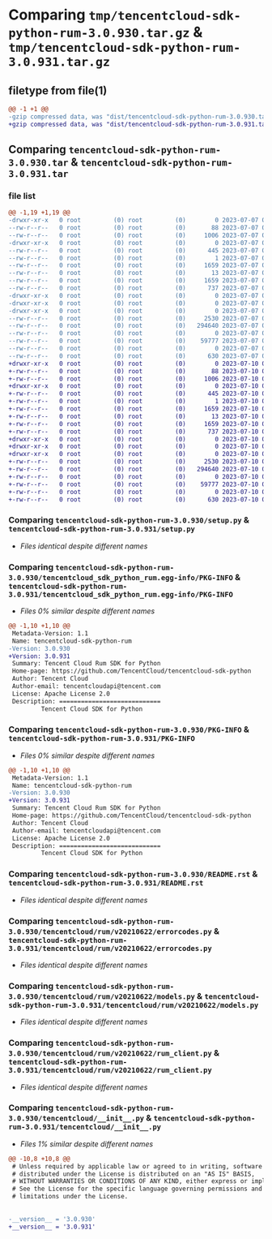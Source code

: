 # Comparing `tmp/tencentcloud-sdk-python-rum-3.0.930.tar.gz` & `tmp/tencentcloud-sdk-python-rum-3.0.931.tar.gz`

## filetype from file(1)

```diff
@@ -1 +1 @@
-gzip compressed data, was "dist/tencentcloud-sdk-python-rum-3.0.930.tar", last modified: Fri Jul  7 00:30:17 2023, max compression
+gzip compressed data, was "dist/tencentcloud-sdk-python-rum-3.0.931.tar", last modified: Mon Jul 10 00:49:31 2023, max compression
```

## Comparing `tencentcloud-sdk-python-rum-3.0.930.tar` & `tencentcloud-sdk-python-rum-3.0.931.tar`

### file list

```diff
@@ -1,19 +1,19 @@
-drwxr-xr-x   0 root         (0) root         (0)        0 2023-07-07 00:30:17.000000 tencentcloud-sdk-python-rum-3.0.930/
--rw-r--r--   0 root         (0) root         (0)       88 2023-07-07 00:30:17.000000 tencentcloud-sdk-python-rum-3.0.930/setup.cfg
--rw-r--r--   0 root         (0) root         (0)     1006 2023-07-07 00:30:17.000000 tencentcloud-sdk-python-rum-3.0.930/setup.py
-drwxr-xr-x   0 root         (0) root         (0)        0 2023-07-07 00:30:17.000000 tencentcloud-sdk-python-rum-3.0.930/tencentcloud_sdk_python_rum.egg-info/
--rw-r--r--   0 root         (0) root         (0)      445 2023-07-07 00:30:17.000000 tencentcloud-sdk-python-rum-3.0.930/tencentcloud_sdk_python_rum.egg-info/SOURCES.txt
--rw-r--r--   0 root         (0) root         (0)        1 2023-07-07 00:30:17.000000 tencentcloud-sdk-python-rum-3.0.930/tencentcloud_sdk_python_rum.egg-info/dependency_links.txt
--rw-r--r--   0 root         (0) root         (0)     1659 2023-07-07 00:30:17.000000 tencentcloud-sdk-python-rum-3.0.930/tencentcloud_sdk_python_rum.egg-info/PKG-INFO
--rw-r--r--   0 root         (0) root         (0)       13 2023-07-07 00:30:17.000000 tencentcloud-sdk-python-rum-3.0.930/tencentcloud_sdk_python_rum.egg-info/top_level.txt
--rw-r--r--   0 root         (0) root         (0)     1659 2023-07-07 00:30:17.000000 tencentcloud-sdk-python-rum-3.0.930/PKG-INFO
--rw-r--r--   0 root         (0) root         (0)      737 2023-07-07 00:30:17.000000 tencentcloud-sdk-python-rum-3.0.930/README.rst
-drwxr-xr-x   0 root         (0) root         (0)        0 2023-07-07 00:30:17.000000 tencentcloud-sdk-python-rum-3.0.930/tencentcloud/
-drwxr-xr-x   0 root         (0) root         (0)        0 2023-07-07 00:30:17.000000 tencentcloud-sdk-python-rum-3.0.930/tencentcloud/rum/
-drwxr-xr-x   0 root         (0) root         (0)        0 2023-07-07 00:30:17.000000 tencentcloud-sdk-python-rum-3.0.930/tencentcloud/rum/v20210622/
--rw-r--r--   0 root         (0) root         (0)     2530 2023-07-07 00:30:17.000000 tencentcloud-sdk-python-rum-3.0.930/tencentcloud/rum/v20210622/errorcodes.py
--rw-r--r--   0 root         (0) root         (0)   294640 2023-07-07 00:30:17.000000 tencentcloud-sdk-python-rum-3.0.930/tencentcloud/rum/v20210622/models.py
--rw-r--r--   0 root         (0) root         (0)        0 2023-07-07 00:30:17.000000 tencentcloud-sdk-python-rum-3.0.930/tencentcloud/rum/v20210622/__init__.py
--rw-r--r--   0 root         (0) root         (0)    59777 2023-07-07 00:30:17.000000 tencentcloud-sdk-python-rum-3.0.930/tencentcloud/rum/v20210622/rum_client.py
--rw-r--r--   0 root         (0) root         (0)        0 2023-07-07 00:30:17.000000 tencentcloud-sdk-python-rum-3.0.930/tencentcloud/rum/__init__.py
--rw-r--r--   0 root         (0) root         (0)      630 2023-07-07 00:30:17.000000 tencentcloud-sdk-python-rum-3.0.930/tencentcloud/__init__.py
+drwxr-xr-x   0 root         (0) root         (0)        0 2023-07-10 00:49:31.000000 tencentcloud-sdk-python-rum-3.0.931/
+-rw-r--r--   0 root         (0) root         (0)       88 2023-07-10 00:49:31.000000 tencentcloud-sdk-python-rum-3.0.931/setup.cfg
+-rw-r--r--   0 root         (0) root         (0)     1006 2023-07-10 00:49:31.000000 tencentcloud-sdk-python-rum-3.0.931/setup.py
+drwxr-xr-x   0 root         (0) root         (0)        0 2023-07-10 00:49:31.000000 tencentcloud-sdk-python-rum-3.0.931/tencentcloud_sdk_python_rum.egg-info/
+-rw-r--r--   0 root         (0) root         (0)      445 2023-07-10 00:49:31.000000 tencentcloud-sdk-python-rum-3.0.931/tencentcloud_sdk_python_rum.egg-info/SOURCES.txt
+-rw-r--r--   0 root         (0) root         (0)        1 2023-07-10 00:49:31.000000 tencentcloud-sdk-python-rum-3.0.931/tencentcloud_sdk_python_rum.egg-info/dependency_links.txt
+-rw-r--r--   0 root         (0) root         (0)     1659 2023-07-10 00:49:31.000000 tencentcloud-sdk-python-rum-3.0.931/tencentcloud_sdk_python_rum.egg-info/PKG-INFO
+-rw-r--r--   0 root         (0) root         (0)       13 2023-07-10 00:49:31.000000 tencentcloud-sdk-python-rum-3.0.931/tencentcloud_sdk_python_rum.egg-info/top_level.txt
+-rw-r--r--   0 root         (0) root         (0)     1659 2023-07-10 00:49:31.000000 tencentcloud-sdk-python-rum-3.0.931/PKG-INFO
+-rw-r--r--   0 root         (0) root         (0)      737 2023-07-10 00:49:31.000000 tencentcloud-sdk-python-rum-3.0.931/README.rst
+drwxr-xr-x   0 root         (0) root         (0)        0 2023-07-10 00:49:31.000000 tencentcloud-sdk-python-rum-3.0.931/tencentcloud/
+drwxr-xr-x   0 root         (0) root         (0)        0 2023-07-10 00:49:31.000000 tencentcloud-sdk-python-rum-3.0.931/tencentcloud/rum/
+drwxr-xr-x   0 root         (0) root         (0)        0 2023-07-10 00:49:31.000000 tencentcloud-sdk-python-rum-3.0.931/tencentcloud/rum/v20210622/
+-rw-r--r--   0 root         (0) root         (0)     2530 2023-07-10 00:49:31.000000 tencentcloud-sdk-python-rum-3.0.931/tencentcloud/rum/v20210622/errorcodes.py
+-rw-r--r--   0 root         (0) root         (0)   294640 2023-07-10 00:49:31.000000 tencentcloud-sdk-python-rum-3.0.931/tencentcloud/rum/v20210622/models.py
+-rw-r--r--   0 root         (0) root         (0)        0 2023-07-10 00:49:31.000000 tencentcloud-sdk-python-rum-3.0.931/tencentcloud/rum/v20210622/__init__.py
+-rw-r--r--   0 root         (0) root         (0)    59777 2023-07-10 00:49:31.000000 tencentcloud-sdk-python-rum-3.0.931/tencentcloud/rum/v20210622/rum_client.py
+-rw-r--r--   0 root         (0) root         (0)        0 2023-07-10 00:49:31.000000 tencentcloud-sdk-python-rum-3.0.931/tencentcloud/rum/__init__.py
+-rw-r--r--   0 root         (0) root         (0)      630 2023-07-10 00:49:31.000000 tencentcloud-sdk-python-rum-3.0.931/tencentcloud/__init__.py
```

### Comparing `tencentcloud-sdk-python-rum-3.0.930/setup.py` & `tencentcloud-sdk-python-rum-3.0.931/setup.py`

 * *Files identical despite different names*

### Comparing `tencentcloud-sdk-python-rum-3.0.930/tencentcloud_sdk_python_rum.egg-info/PKG-INFO` & `tencentcloud-sdk-python-rum-3.0.931/tencentcloud_sdk_python_rum.egg-info/PKG-INFO`

 * *Files 0% similar despite different names*

```diff
@@ -1,10 +1,10 @@
 Metadata-Version: 1.1
 Name: tencentcloud-sdk-python-rum
-Version: 3.0.930
+Version: 3.0.931
 Summary: Tencent Cloud Rum SDK for Python
 Home-page: https://github.com/TencentCloud/tencentcloud-sdk-python
 Author: Tencent Cloud
 Author-email: tencentcloudapi@tencent.com
 License: Apache License 2.0
 Description: ============================
         Tencent Cloud SDK for Python
```

### Comparing `tencentcloud-sdk-python-rum-3.0.930/PKG-INFO` & `tencentcloud-sdk-python-rum-3.0.931/PKG-INFO`

 * *Files 0% similar despite different names*

```diff
@@ -1,10 +1,10 @@
 Metadata-Version: 1.1
 Name: tencentcloud-sdk-python-rum
-Version: 3.0.930
+Version: 3.0.931
 Summary: Tencent Cloud Rum SDK for Python
 Home-page: https://github.com/TencentCloud/tencentcloud-sdk-python
 Author: Tencent Cloud
 Author-email: tencentcloudapi@tencent.com
 License: Apache License 2.0
 Description: ============================
         Tencent Cloud SDK for Python
```

### Comparing `tencentcloud-sdk-python-rum-3.0.930/README.rst` & `tencentcloud-sdk-python-rum-3.0.931/README.rst`

 * *Files identical despite different names*

### Comparing `tencentcloud-sdk-python-rum-3.0.930/tencentcloud/rum/v20210622/errorcodes.py` & `tencentcloud-sdk-python-rum-3.0.931/tencentcloud/rum/v20210622/errorcodes.py`

 * *Files identical despite different names*

### Comparing `tencentcloud-sdk-python-rum-3.0.930/tencentcloud/rum/v20210622/models.py` & `tencentcloud-sdk-python-rum-3.0.931/tencentcloud/rum/v20210622/models.py`

 * *Files identical despite different names*

### Comparing `tencentcloud-sdk-python-rum-3.0.930/tencentcloud/rum/v20210622/rum_client.py` & `tencentcloud-sdk-python-rum-3.0.931/tencentcloud/rum/v20210622/rum_client.py`

 * *Files identical despite different names*

### Comparing `tencentcloud-sdk-python-rum-3.0.930/tencentcloud/__init__.py` & `tencentcloud-sdk-python-rum-3.0.931/tencentcloud/__init__.py`

 * *Files 1% similar despite different names*

```diff
@@ -10,8 +10,8 @@
 # Unless required by applicable law or agreed to in writing, software
 # distributed under the License is distributed on an "AS IS" BASIS,
 # WITHOUT WARRANTIES OR CONDITIONS OF ANY KIND, either express or implied.
 # See the License for the specific language governing permissions and
 # limitations under the License.
 
 
-__version__ = '3.0.930'
+__version__ = '3.0.931'
```

